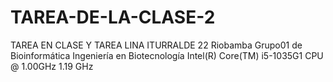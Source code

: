 # TAREA-DE-LA-CLASE-2
TAREA EN CLASE Y TAREA 
LINA ITURRALDE 
22
Riobamba
Grupo01 de Bioinformática
Ingeniería en Biotecnología
Intel(R) Core(TM) i5-1035G1 CPU @ 1.00GHz   1.19 GHz
